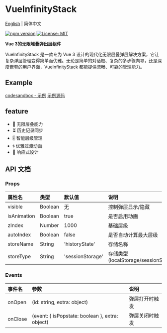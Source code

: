 # VueInfinityStack

[English](./README.md) | 简体中文 

[![npm version](https://img.shields.io/npm/v/vue-infinity-stack.svg)](https://www.npmjs.com/package/vue-infinity-stack)
[![License: MIT](https://img.shields.io/badge/License-MIT-yellow.svg)](https://opensource.org/licenses/MIT)

**Vue 3的无限堆叠弹出层组件**

VueInfinityStack 是一款专为 Vue 3 设计的现代化无限层叠弹层解决方案，它让复杂弹层管理变得简单而优雅。无论是简单的对话框、复杂的多步骤向导，还是深度嵌套的用户界面，VueInfinityStack 都能提供流畅、可靠的管理能力。



## Example
[codesandbox - 示例](https://6kx2wm-5173.csb.app/)  [示例源码](https://codesandbox.io/p/devbox/vueinfinitystack-demo-cn-6kx2wm)  

## feature

- 🌌 无限层叠能力
- ⏳ 历史记录同步
- 🎚️ 智能层级管理
- 🌀 优雅过渡动画
- 📱 响应式设计

## API 文档

### Props
|属性名|	类型|	默认值|	说明|
|:-----|:-----|:-----|:-----|
|visible|	Boolean|	无|	控制弹层显示/隐藏|
|isAnimation|	Boolean|	true|	是否启用动画|
|zIndex|	Number|	1000|	基础层级|
|autoIndex|	Boolean|	false|	是否自动计算最大层级|
|storeName|	String|	'historyState'|	存储名称|
|storeType|	String|	'sessionStorage'|	存储类型 (localStorage/sessionStorage)|

### Events

|事件名|	参数|	说明|
|:-----|:-----|:-----|
|onOpen|	(id: string, extra: object)	|弹层打开时触发|
|onClose|	(event: { isPopstate: boolean }, extra: object)	|弹层关闭时触发|
